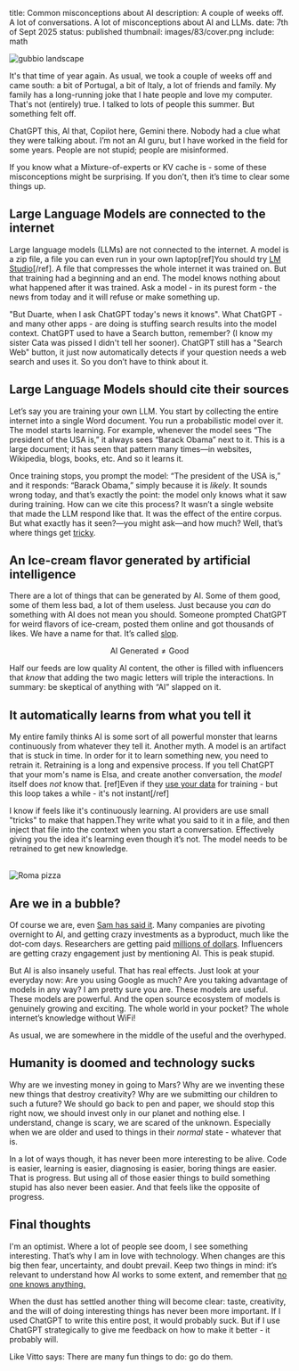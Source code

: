 title: Common misconceptions about AI
description: A couple of weeks off. A lot of conversations. A lot of misconceptions about AI and LLMs.
date: 7th of Sept 2025
status: published
thumbnail: images/83/cover.png
include: math

<img src="{static}/images/83/gubbio_landscape.webp" alt="gubbio landscape" class="shadow">
<br>

It's that time of year again. As usual, we took a couple of weeks off and came south: a bit of Portugal, a bit of Italy, a lot of friends and family. My family has a long-running joke that I hate people and love my computer. That's not (entirely) true. I talked to lots of people this summer. But something felt off. 

ChatGPT this, AI that, Copilot here, Gemini there. Nobody had a clue what they were talking about. I’m not an AI guru, but I have worked in the field for some years. People are not stupid; people are misinformed. 

If you know what a Mixture-of-experts or KV cache is - some of these misconceptions might be surprising. If you don’t, then it’s time to clear some things up.


## Large Language Models are connected to the internet

Large language models (LLMs) are not connected to the internet. A model is a zip file, a file you can even run in your own laptop[ref]You should try [LM Studio](https://lmstudio.ai/)[/ref]. A file that compresses the whole internet it was trained on. But that training had a beginning and an end. The model knows nothing about what happened after it was trained. Ask a model - in its purest form - the news from today and it will refuse or make something up. 

"But Duarte, when I ask ChatGPT today's news it knows". What ChatGPT - and many other apps - are doing is stuffing search results into the model context. ChatGPT used to have a Search button, remember? (I know my sister Cata was pissed I didn't tell her sooner). ChatGPT still has a "Search Web" button, it just now automatically detects if your question needs a web search and uses it. So you don’t have to think about it. 

## Large Language Models should cite their sources

Let’s say you are training your own LLM. You start by collecting the entire internet into a single Word document. You run a probabilistic model over it. The model starts learning. For example, whenever the model sees “The president of the USA is,” it always sees “Barack Obama” next to it. This is a large document; it has seen that pattern many times—in websites, Wikipedia, blogs, books, etc. And so it learns it. 

Once training stops, you prompt the model: “The president of the USA is,” and it responds: “Barack Obama,” simply because it is *likely*. It sounds wrong today, and that’s exactly the point: the model only knows what it saw during training. How can we cite this process? It wasn’t a single website that made the LLM respond like that. It was the effect of the entire corpus. But what exactly has it seen?—you might ask—and how much? Well, that’s where things get [tricky](https://www.nytimes.com/2025/09/05/technology/anthropic-settlement-copyright-ai.html).



## An Ice-cream flavor generated by artificial intelligence

There are a lot of things that can be generated by AI. Some of them good, some of them less bad, a lot of them useless. Just because you *can* do something with AI does not mean you should. Someone prompted ChatGPT for weird flavors of ice-cream, posted them online and got thousands of likes. We have a name for that. It’s called [slop](https://en.wikipedia.org/wiki/AI_slop).

$$
\text{AI Generated} \neq \text{Good}
$$

Half our feeds are low quality AI content, the other is filled with influencers that *know* that adding the two magic letters will triple the interactions. In summary: be skeptical of anything with “AI” slapped on it. 


## It automatically learns from what you tell it

My entire family thinks AI is some sort of all powerful monster that learns continuously from whatever they tell it. Another myth. A model is an artifact that is stuck in time. In order for it to learn something new, you need to retrain it. Retraining is a long and expensive process. If you tell ChatGPT that your mom's name is Elsa, and create another conversation, the *model* itself does *not* know that. [ref]Even if they [use your data](https://privacy.anthropic.com/en/articles/10023580-is-my-data-used-for-model-training) for training - but this loop takes a while - it's not instant[/ref]

I know if feels like it's continuously learning. AI providers are use small "tricks" to make that happen.They write what you said to it in a file, and then inject that file into the context when you start a conversation. Effectively giving you the idea it's learning even though it’s not. The model needs to be retrained to get new knowledge.

<br>
<img src="{static}/images/83/roma.webp" alt="Roma pizza" class="shadow">
<br>

## Are we in a bubble?

Of course we are, even [Sam has said it](https://www.cnbc.com/2025/08/18/openai-sam-altman-warns-ai-market-is-in-a-bubble.html). Many companies are pivoting overnight to AI, and getting crazy investments as a byproduct, much like the dot-com days. Researchers are getting paid [millions of dollars](https://www.nytimes.com/2025/07/31/technology/ai-researchers-nba-stars.html). Influencers are getting crazy engagement just by mentioning AI. This is peak stupid. 

But AI is also insanely useful. That has real effects. Just look at your everyday now: Are you using Google as much? Are you taking advantage of models in any way? I am pretty sure you are. These models are useful. These models are powerful. And the open source ecosystem of models is genuinely growing and exciting. The whole world in your pocket? The whole internet’s knowledge without WiFi! 

As usual, we are somewhere in the middle of the useful and the overhyped.

## Humanity is doomed and technology sucks

Why are we investing money in going to Mars? Why are we inventing these new things that destroy creativity? Why are we submitting our children to such a future? We should go back to pen and paper, we should stop this right now, we should invest only in our planet and nothing else. I understand, change is scary, we are scared of the unknown. Especially when we are older and used to things in their *normal* state - whatever that is. 

In a lot of ways though, it has never been more interesting to be alive. Code is easier, learning is easier, diagnosing is easier, boring things are easier. That is progress. But using all of those easier things to build something stupid has also never been easier. And that feels like the opposite of progress. 

## Final thoughts

I'm an optimist. Where a lot of people see doom, I see something interesting. That’s why I am in love with technology. When changes are this big then fear, uncertainty, and doubt prevail. Keep two things in mind: it’s relevant to understand how AI works to some extent, and  remember that [no one knows anything.](https://calnewport.com/no-one-knows-anything-about-ai/)

When the dust has settled another thing will become clear: taste, creativity, and the will of doing interesting things has never been more important. If I used ChatGPT to write this entire post, it would probably suck. But if I use ChatGPT strategically to give me feedback on how to make it better - it probably will.

Like Vitto says: There are many fun things to do: go do them. 

